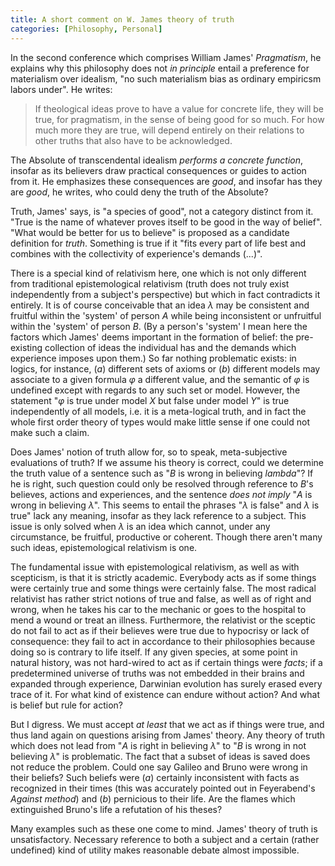 ```yaml
---
title: A short comment on W. James theory of truth
categories: [Philosophy, Personal]
---
```


In the second conference which comprises William James' *Pragmatism*, he
explains why this philosophy does not *in principle* entail a preference for
materialism over idealism, "no such materialism bias as ordinary empiricsm
labors under". He writes:

> If theological ideas prove to have a value for concrete life, they will be
> true, for pragmatism, in the sense of being good for so much. For how much
> more they are true, will depend entirely on their relations to other truths
> that also have to be acknowledged.

The Absolute of transcendental idealism *performs a concrete function*, insofar
as its believers draw practical consequences or guides to action from it. He
emphasizes these consequences are *good*, and insofar has they are *good*, he
writes, who could deny the truth of the Absolute?

Truth, James' says, is "a species of good", not a category distinct from it.
"True is the name of whatever proves itself to be good in the way of belief".
"What would be better for us to believe" is proposed as a candidate definition
for *truth*. Something is true if it "fits every part of life best and combines
with the collectivity of experience's demands (...)".

There is a special kind of relativism here, one which is not only different
from traditional epistemological relativism (truth does not truly exist
independently from a subject's perspective) but which in fact contradicts it
entirely. It is of course conceivable that an idea $\lambda$ may be consistent
and fruitful within the 'system' of person $A$ while being inconsistent or
unfruitful within the 'system' of person $B$. (By a person's 'system' I mean
here the factors which James' deems important in the formation of belief: the
pre-existing collection of ideas the individual has and the demands which
experience imposes upon them.) So far nothing problematic exists: in logics, for
instance, $(a)$ different sets of axioms or $(b)$ different models may associate
to a given formula $\varphi$ a different value, and the semantic of $\varphi$ is
undefined except with regards to any such set or model. However, the statement 
"$\varphi$ is true under model $X$ but false under model $Y$" is true
independently of all models, i.e. it is a meta-logical truth, and in fact the
whole first order theory of types would make little sense if one could not make
such a claim. 

Does James' notion of truth allow for, so to speak, meta-subjective evaluations
of truth? If we assume his theory is correct, could we determine the truth value
of a sentence such as "$B$ is wrong in believing $lambda$"? If he is right, such
question could only be resolved through reference to $B$'s believes, actions and
experiences, and the sentence *does not imply* "$A$ is wrong in believing
$\lambda$". This seems to entail the phrases "$\lambda$ is false" and $\lambda$
is true" lack any meaning, insofar as they lack reference to a subject. This
issue is only solved when $\lambda$ is an idea which cannot, under any
circumstance, be fruitful, productive or coherent. Though there aren't many such
ideas, epistemological relativism is one. 

The fundamental issue with epistemological relativism, as well as with
scepticism, is that it is strictly academic. Everybody acts as if some things
were certainly true and some things were certainly false. The most radical
relativist has rather strict notions of true and false, as well as of right and
wrong, when he takes his car to the mechanic or goes to the hospital to mend a
wound or treat an illness. Furthermore, the relativist or the sceptic do not
fail to act as if their believes were true due to hypocrisy or lack of
consequence: they fail to act in accordance to their philosophies because doing
so is contrary to life itself. If any given species, at some point in natural
history, was not hard-wired to act as if certain things were *facts*; if a
predetermined universe of truths was not embedded in their brains and expanded
through experience, Darwinian evolution has surely erased every trace of it. For
what kind of existence can endure without action? And what is belief but rule
for action?

But I digress. We must accept *at least* that we act as if things were true, and
thus land again on questions arising from James' theory. Any theory of truth
which does not lead from "$A$ is right in believing $\lambda$" to "$B$ is wrong
in not believing $\lambda$" is problematic. The fact that a subset of ideas is
saved does not reduce the problem. Could one say Galileo and Bruno were wrong in
their beliefs? Such beliefs were $(a)$ certainly inconsistent with facts as
recognized in their times (this was accurately pointed out in Feyerabend's
*Against method*) and $(b)$ pernicious to their life. Are the flames which
extinguished Bruno's life a refutation of his theses? 

Many examples such as these one come to mind. James' theory of truth is
unsatisfactory. Necessary reference to both a subject and a certain (rather
undefined) kind of utility makes reasonable debate almost impossible.
















